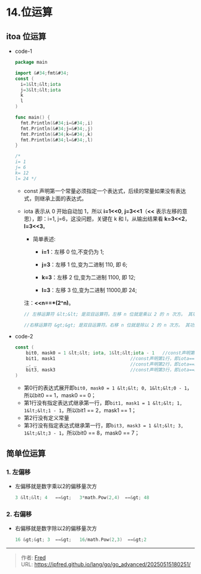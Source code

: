 # 14.位运算

## itoa 位运算

- code-1

  ```go
  package main
  
  import &#34;fmt&#34;
  const (
    i=1&lt;&lt;iota
    j=3&lt;&lt;iota
    k
    l
  )
  
  func main() {
    fmt.Println(&#34;i=&#34;,i)
    fmt.Println(&#34;j=&#34;,j)
    fmt.Println(&#34;k=&#34;,k)
    fmt.Println(&#34;l=&#34;,l)
  }
  
  /*
  i= 1
  j= 6
  k= 12
  l= 24 */
  ```

  - const 声明第一个常量必须指定一个表达式，后续的常量如果没有表达式，则继承上面的表达式。

  - iota 表示从 0 开始自动加 1，所以 **i=1&lt;&lt;0**, **j=3&lt;&lt;1**（**&lt;&lt;** 表示左移的意思），即：i=1, j=6，这没问题，关键在 k 和 l，从输出结果看 **k=3&lt;&lt;2**，**l=3&lt;&lt;3**。

    - 简单表述:
      - **i=1**：左移 0 位,不变仍为 1;
      - **j=3**：左移 1 位,变为二进制 110, 即 6;

      - **k=3**：左移 2 位,变为二进制 1100, 即 12;

      - **l=3**：左移 3 位,变为二进制 11000,即 24;

    注：**&lt;&lt;n==\*(2^n)**。

    ```go
    // 左移运算符 &lt;&lt; 是双目运算符。左移 n 位就是乘以 2 的 n 次方。 其功能把 &lt;&lt; 左边的运算数的各二进位全部左移若干位，由 &lt;&lt; 右边的数指定移动的位数，高位丢弃，低位补 0。
    
    //右移运算符 &gt;&gt; 是双目运算符。右移 n 位就是除以 2 的 n 次方。 其功能是把 &gt;&gt; 左边的运算数的各二进位全部右移若干位， &gt;&gt; 右边的数指定移动的位数。
    ```

- code-2

  ```go
  const (
      bit0, mask0 = 1 &lt;&lt; iota, 1&lt;&lt;iota - 1   //const声明第0行，即iota==0
      bit1, mask1                            //const声明第1行，即iota==1, 表达式继承上面的语句
      _, _                                   //const声明第2行，即iota==2
      bit3, mask3                            //const声明第3行，即iota==3
  )
  ```

  - 第0行的表达式展开即`bit0, mask0 = 1 &lt;&lt; 0, 1&lt;&lt;0 - 1`，所以bit0 == 1，mask0 == 0；
  - 第1行没有指定表达式继承第一行，即`bit1, mask1 = 1 &lt;&lt; 1, 1&lt;&lt;1 - 1`，所以bit1 == 2，mask1 == 1；
  - 第2行没有定义常量
  - 第3行没有指定表达式继承第一行，即`bit3, mask3 = 1 &lt;&lt; 3, 1&lt;&lt;3 - 1`，所以bit0 == 8，mask0 == 7；

## 简单位运算

### 1. 左偏移

- 左偏移就是数字乘以2的偏移量次方

  ```go
  3 &lt;&lt; 4   ==&gt;   3*math.Pow(2,4)  ==&gt; 48
  ```

  

### 2. 右偏移

- 右偏移就是数字除以2的偏移量次方

  ```go
  16 &gt;&gt; 3  ==&gt;   16/math.Pow(2,3)  ==&gt;2
  ```

  

---

> 作者: [Fred](https://github.com/ipfred)  
> URL: https://ipfred.github.io/lang/go/go_advanced/20250515180251/  

